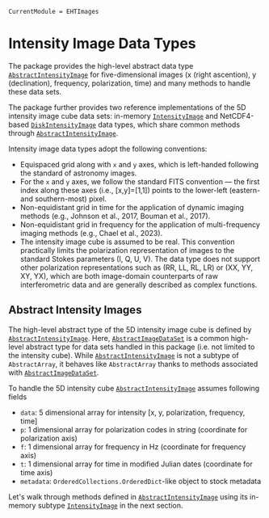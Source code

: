 ```@meta
CurrentModule = EHTImages
```

# Intensity Image Data Types
The package provides the high-level abstract data type [`AbstractIntensityImage`](@ref) for  five-dimensional images (x (right ascention), y (declination), frequency, polarization, time) and many methods to handle these data sets. 

The package further provides two reference implementations of the 5D intensity image cube data sets: in-memory [`IntensityImage`](@ref) and NetCDF4-based [`DiskIntensityImage`](@ref) data types, which share common methods through [`AbstractIntensityImage`](@ref).

Intensity image data types adopt the following conventions:
  - Equispaced grid along with `x` and `y` axes, which is left-handed following the standard of astronomy images.
  - For the `x` and `y` axes, we follow the standard FITS convention — the first index along these axes (i.e., [x,y]=[1,1]) points to the lower-left (eastern- and southern-most) pixel.
  - Non-equidistant grid in time for the application of dynamic imaging methods (e.g., Johnson et al., 2017, Bouman et al., 2017).
  - Non-equidistant grid in frequency for the application of multi-frequency imaging methods (e.g., Chael et al., 2023).
  - The intensity image cube is assumed to be real. This convention practically limits the polarization representation of images to the standard Stokes parameters (I, Q, U, V). The data type does not support other polarization representations such as (RR, LL, RL, LR) or (XX, YY, XY, YX), which are both image-domain counterparts of raw interferometric data and are generally described as complex functions.

## Abstract Intensity Images
The high-level abstract type of the 5D intensity image cube is defined by [`AbstractIntensityImage`](@ref). Here, [`AbstractImageDataSet`](@ref) is a common high-level abstract type for data sets handled in this package (i.e. not limited to the intensity cube). While [`AbstractIntensityImage`](@ref) is not a subtype of `AbstractArray`, it behaves like `AbstractArray` thanks to methods associated with [`AbstractImageDataSet`](@ref).

To handle the 5D intensity cube [`AbstractIntensityImage`](@ref) assumes following fields
- `data`: 5 dimensional array for intensity [x, y, polarization, frequency, time]
- `p`: 1 dimensional array for polarization codes in string (coordinate for polarization axis)
- `f`: 1 dimensional array for frequency in Hz (coordinate for frequency axis)
- `t`: 1 dimensional array for time in modified Julian dates (coordinate for time axis)
- `metadata`: `OrderedCollections.OrderedDict`-like object to stock metadata

Let's walk through methods defined in [`AbstractIntensityImage`](@ref) using its in-memory subtype [`IntensityImage`](@ref) in the next section.


